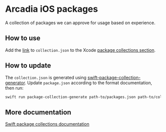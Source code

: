 # Arcadia iOS packages

A collection of packages we can approve for usage based on experience.

## How to use

Add the [link](https://raw.githubusercontent.com/SoftwareCountry/arcadia-ios-packages/main/collection.json) to `collection.json` to the Xcode [package collections section](https://swiftpackageindex.com/package-collections).

## How to update

The `collection.json` is generated using [swift-package-collection-generator](https://github.com/apple/swift-package-collection-generator/blob/main/Sources/PackageCollectionGenerator/README.md).
Update `package.json` according to the format documentation, then run:
```sh
swift run package-collection-generate path-to/packages.json path-to/collection.json
```

## More documentation

[Swift package collections documentation](https://swift.org/blog/package-collections/)
